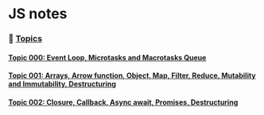 # JS notes

### 📌 <ins>Topics<ins>

#### [Topic 000: Event Loop, Microtasks and Macrotasks Queue](./notes/notes001/notes001-000.md)

#### [Topic 001: Arrays, Arrow function, Object, Map, Filter, Reduce, Mutability and Immutability, Destructuring](./notes/notes001/notes001-001.md)

#### [Topic 002: Closure, Callback, Async await, Promises, Destructuring](./notes/notes001/notes001-002.md)

